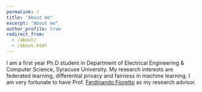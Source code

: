 ```yaml
---
permalink: /
title: "About me"
excerpt: "About me"
author_profile: true
redirect_from: 
  - /about/
  - /about.html
---
```


I am a first year Ph.D student in Department of Electrical Engineering & Computer Science, Syracuse University. My research interests are federated learning, differential privacy and fairness in machine learning. I am very fortunate to have Prof. [Ferdinando Fioretto](https://www2.isye.gatech.edu/~fferdinando3/) as my research advisor. 



